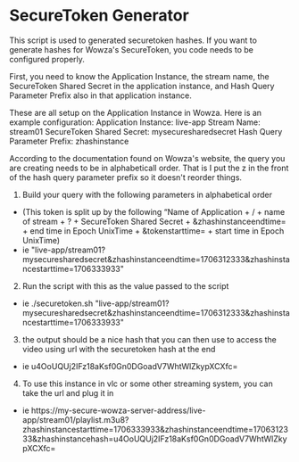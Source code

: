 # SecureToken Generator 

This script is used to generated securetoken hashes. If you want to generate hashes for Wowza's SecureToken, you code needs to be configured properly. 

First, you need to know the Application Instance, the stream name, the SecureToken Shared Secret in the application instance, and Hash Query Parameter Prefix also in that application instance. 

These are all setup on the Application Instance in Wowza.  Here is an example configuration:
Application Instance: live-app
Stream Name: stream01
SecureToken Shared Secret: mysecuresharedsecret
Hash Query Parameter Prefix: zhashinstance

According to the documentation found on Wowza's website, the query you are creating needs to be in alphabeticall order.  That is I put the z in the front of the hash query parameter prefix so it doesn't reorder things.
1. Build your query with the following parameters in alphabetical order
- (This token is split up by the following “Name of Application + / + name of stream + ? + SecureToken Shared Secret + &zhashinstanceendtime= + end time in Epoch UnixTime + &tokenstarttime= + start time in Epoch UnixTime)
- ie "live-app/stream01?mysecuresharedsecret&zhashinstanceendtime=1706312333&zhashinstancestarttime=1706333933" 

2. Run the script with this as the value passed to the script
- ie ./securetoken.sh "live-app/stream01?mysecuresharedsecret&zhashinstanceendtime=1706312333&zhashinstancestarttime=1706333933"

3. the output should be a nice hash that you can then use to access the video using url with the securetoken hash at the end
- ie u4OoUQUj2IFz18aKsf0Gn0DGoadV7WhtWlZkypXCXfc=

4. To use this instance in vlc or some other streaming system, you can take the url and plug it in
- ie https://my-secure-wowza-server-address/live-app/stream01/playlist.m3u8?zhashinstancestarttime=1706333933&zhashinstanceendtime=1706312333&zhashinstancehash=u4OoUQUj2IFz18aKsf0Gn0DGoadV7WhtWlZkypXCXfc=
